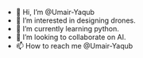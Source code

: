 - 👋 Hi, I’m @Umair-Yaqub
- 👀 I’m interested in designing drones.
- 🌱 I’m currently learning python.
- 💞️ I’m looking to collaborate on AI.
- 📫 How to reach me @Umair-Yaqub
